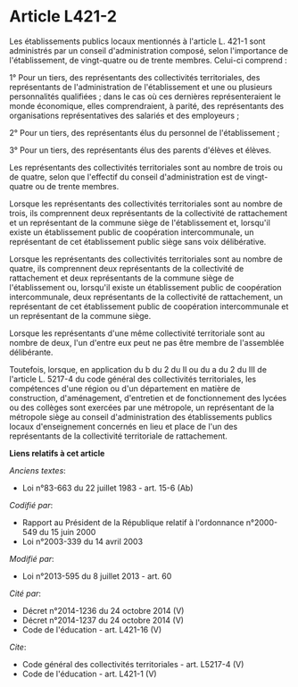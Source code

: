 # Article L421-2

Les établissements publics locaux mentionnés à l'article L. 421-1 sont administrés par un conseil d'administration composé,
selon l'importance de l'établissement, de vingt-quatre ou de trente membres. Celui-ci comprend : 

1° Pour un tiers, des représentants des collectivités territoriales, des représentants de l'administration de l'établissement
et une ou plusieurs personnalités qualifiées ; dans le cas où ces dernières représenteraient le monde économique, elles
comprendraient, à parité, des représentants des organisations représentatives des salariés et des employeurs ; 

2° Pour un tiers, des représentants élus du personnel de l'établissement ; 

3° Pour un tiers, des représentants élus des parents d'élèves et élèves. 

Les représentants des collectivités territoriales sont au nombre de trois ou de quatre, selon que l'effectif du conseil
d'administration est de vingt-quatre ou de trente membres. 

Lorsque les représentants des collectivités territoriales sont au nombre de trois, ils comprennent deux représentants de la
collectivité de rattachement et un représentant de la commune siège de l'établissement et, lorsqu'il existe un établissement
public de coopération intercommunale, un représentant de cet établissement public siège sans voix délibérative. 

Lorsque les représentants des collectivités territoriales sont au nombre de quatre, ils comprennent deux représentants de la
collectivité de rattachement et deux représentants de la commune siège de l'établissement ou, lorsqu'il existe un
établissement public de coopération intercommunale, deux représentants de la collectivité de rattachement, un représentant de
cet établissement public de coopération intercommunale et un représentant de la commune siège. 

Lorsque les représentants d'une même collectivité territoriale sont au nombre de deux, l'un d'entre eux peut ne pas être
membre de l'assemblée délibérante. 

Toutefois, lorsque, en application du b du 2 du II ou du a du 2 du III de l'article L. 5217-4 du code général des
collectivités territoriales, les compétences d'une région ou d'un département en matière de construction, d'aménagement,
d'entretien et de fonctionnement des lycées ou des collèges sont exercées par une métropole, un représentant de la métropole
siège au conseil d'administration des établissements publics locaux d'enseignement concernés en lieu et place de l'un des
représentants de la collectivité territoriale de rattachement.

**Liens relatifs à cet article**

_Anciens textes_:

  - Loi n°83-663 du 22 juillet 1983 - art. 15-6 (Ab)

_Codifié par_:

  - Rapport au Président de la République relatif à l'ordonnance n°2000-549 du 15 juin 2000
  - Loi n°2003-339 du 14 avril 2003

_Modifié par_:

  - Loi n°2013-595 du 8 juillet 2013 - art. 60

_Cité par_:

  - Décret n°2014-1236 du 24 octobre 2014 (V)
  - Décret n°2014-1237 du 24 octobre 2014 (V)
  - Code de l'éducation - art. L421-16 (V)

_Cite_:

  - Code général des collectivités territoriales - art. L5217-4 (V)
  - Code de l'éducation - art. L421-1 (V)
